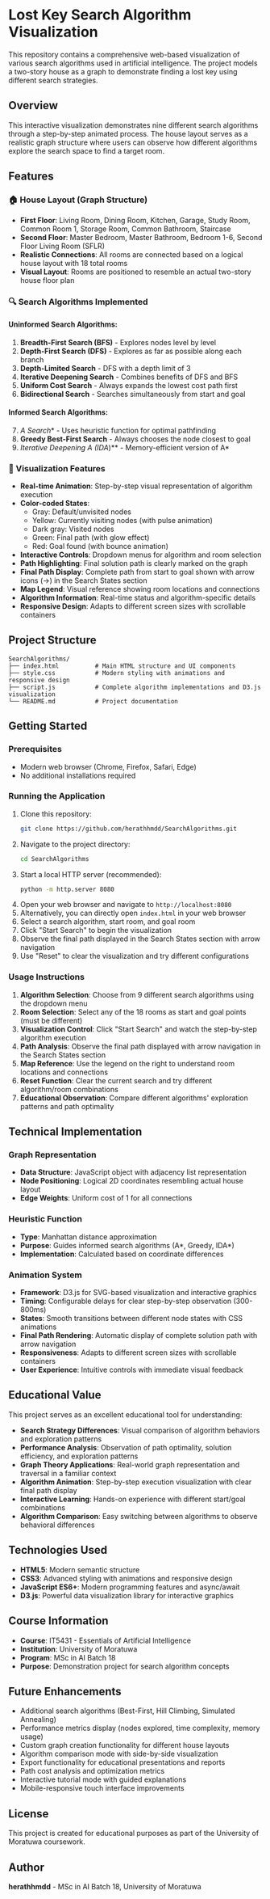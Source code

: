 # Lost Key Search Algorithm Visualization

This repository contains a comprehensive web-based visualization of various search algorithms used in artificial intelligence. The project models a two-story house as a graph to demonstrate finding a lost key using different search strategies.

## Overview

This interactive visualization demonstrates nine different search algorithms through a step-by-step animated process. The house layout serves as a realistic graph structure where users can observe how different algorithms explore the search space to find a target room.

## Features

### 🏠 House Layout (Graph Structure)
- **First Floor**: Living Room, Dining Room, Kitchen, Garage, Study Room, Common Room 1, Storage Room, Common Bathroom, Staircase
- **Second Floor**: Master Bedroom, Master Bathroom, Bedroom 1-6, Second Floor Living Room (SFLR)
- **Realistic Connections**: All rooms are connected based on a logical house layout with 18 total rooms
- **Visual Layout**: Rooms are positioned to resemble an actual two-story house floor plan

### 🔍 Search Algorithms Implemented

#### Uninformed Search Algorithms:
1. **Breadth-First Search (BFS)** - Explores nodes level by level
2. **Depth-First Search (DFS)** - Explores as far as possible along each branch
3. **Depth-Limited Search** - DFS with a depth limit of 3
4. **Iterative Deepening Search** - Combines benefits of DFS and BFS
5. **Uniform Cost Search** - Always expands the lowest cost path first
6. **Bidirectional Search** - Searches simultaneously from start and goal

#### Informed Search Algorithms:
7. **A* Search** - Uses heuristic function for optimal pathfinding
8. **Greedy Best-First Search** - Always chooses the node closest to goal
9. **Iterative Deepening A* (IDA*)** - Memory-efficient version of A*

### 🎨 Visualization Features
- **Real-time Animation**: Step-by-step visual representation of algorithm execution
- **Color-coded States**: 
  - Gray: Default/unvisited nodes
  - Yellow: Currently visiting nodes (with pulse animation)
  - Dark gray: Visited nodes
  - Green: Final path (with glow effect)
  - Red: Goal found (with bounce animation)
- **Interactive Controls**: Dropdown menus for algorithm and room selection
- **Path Highlighting**: Final solution path is clearly marked on the graph
- **Final Path Display**: Complete path from start to goal shown with arrow icons (→) in the Search States section
- **Map Legend**: Visual reference showing room locations and connections
- **Algorithm Information**: Real-time status and algorithm-specific details
- **Responsive Design**: Adapts to different screen sizes with scrollable containers

## Project Structure

```
SearchAlgorithms/
├── index.html          # Main HTML structure and UI components
├── style.css           # Modern styling with animations and responsive design
├── script.js           # Complete algorithm implementations and D3.js visualization
└── README.md           # Project documentation
```

## Getting Started

### Prerequisites
- Modern web browser (Chrome, Firefox, Safari, Edge)
- No additional installations required

### Running the Application
1. Clone this repository:
   ```bash
   git clone https://github.com/herathhmdd/SearchAlgorithms.git
   ```
2. Navigate to the project directory:
   ```bash
   cd SearchAlgorithms
   ```
3. Start a local HTTP server (recommended):
   ```bash
   python -m http.server 8080
   ```
4. Open your web browser and navigate to `http://localhost:8080`
5. Alternatively, you can directly open `index.html` in your web browser
6. Select a search algorithm, start room, and goal room
7. Click "Start Search" to begin the visualization
8. Observe the final path displayed in the Search States section with arrow navigation
9. Use "Reset" to clear the visualization and try different configurations

### Usage Instructions
1. **Algorithm Selection**: Choose from 9 different search algorithms using the dropdown menu
2. **Room Selection**: Select any of the 18 rooms as start and goal points (must be different)
3. **Visualization Control**: Click "Start Search" and watch the step-by-step algorithm execution
4. **Path Analysis**: Observe the final path displayed with arrow navigation in the Search States section
5. **Map Reference**: Use the legend on the right to understand room locations and connections
6. **Reset Function**: Clear the current search and try different algorithm/room combinations
7. **Educational Observation**: Compare different algorithms' exploration patterns and path optimality

## Technical Implementation

### Graph Representation
- **Data Structure**: JavaScript object with adjacency list representation
- **Node Positioning**: Logical 2D coordinates resembling actual house layout
- **Edge Weights**: Uniform cost of 1 for all connections

### Heuristic Function
- **Type**: Manhattan distance approximation
- **Purpose**: Guides informed search algorithms (A*, Greedy, IDA*)
- **Implementation**: Calculated based on coordinate differences

### Animation System
- **Framework**: D3.js for SVG-based visualization and interactive graphics
- **Timing**: Configurable delays for clear step-by-step observation (300-800ms)
- **States**: Smooth transitions between different node states with CSS animations
- **Final Path Rendering**: Automatic display of complete solution path with arrow navigation
- **Responsiveness**: Adapts to different screen sizes with scrollable containers
- **User Experience**: Intuitive controls with immediate visual feedback

## Educational Value

This project serves as an excellent educational tool for understanding:
- **Search Strategy Differences**: Visual comparison of algorithm behaviors and exploration patterns
- **Performance Analysis**: Observation of path optimality, solution efficiency, and exploration patterns
- **Graph Theory Applications**: Real-world graph representation and traversal in a familiar context
- **Algorithm Animation**: Step-by-step execution visualization with clear final path display
- **Interactive Learning**: Hands-on experience with different start/goal combinations
- **Algorithm Comparison**: Easy switching between algorithms to observe behavioral differences

## Technologies Used
- **HTML5**: Modern semantic structure
- **CSS3**: Advanced styling with animations and responsive design
- **JavaScript ES6+**: Modern programming features and async/await
- **D3.js**: Powerful data visualization library for interactive graphics

## Course Information
- **Course**: IT5431 - Essentials of Artificial Intelligence
- **Institution**: University of Moratuwa
- **Program**: MSc in AI Batch 18
- **Purpose**: Demonstration project for search algorithm concepts

## Future Enhancements
- Additional search algorithms (Best-First, Hill Climbing, Simulated Annealing)
- Performance metrics display (nodes explored, time complexity, memory usage)
- Custom graph creation functionality for different house layouts
- Algorithm comparison mode with side-by-side visualization
- Export functionality for educational presentations and reports
- Path cost analysis and optimization metrics
- Interactive tutorial mode with guided explanations
- Mobile-responsive touch interface improvements

## License
This project is created for educational purposes as part of the University of Moratuwa coursework.

## Author
**herathhmdd** - MSc in AI Batch 18, University of Moratuwa